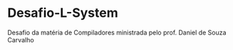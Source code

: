 # Desafio-L-System
Desafio da matéria de Compiladores ministrada pelo prof. Daniel de Souza Carvalho
